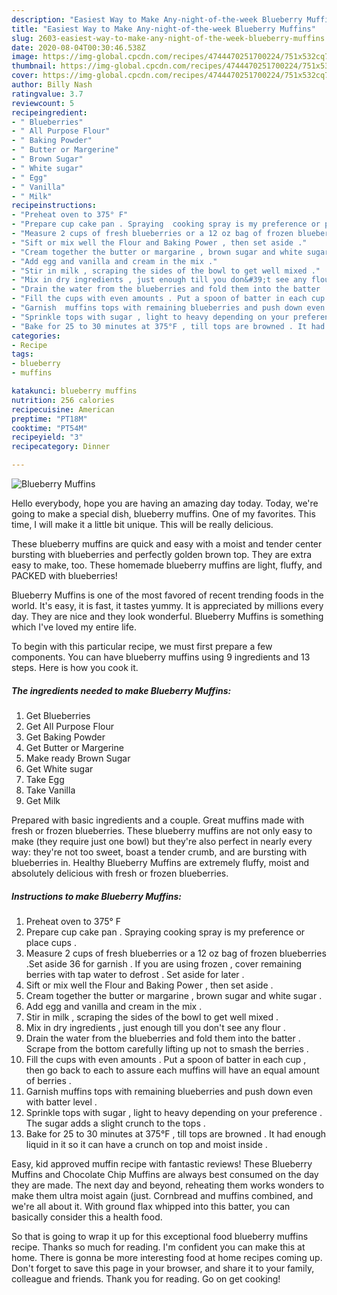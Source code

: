 ```yaml
---
description: "Easiest Way to Make Any-night-of-the-week Blueberry Muffins"
title: "Easiest Way to Make Any-night-of-the-week Blueberry Muffins"
slug: 2603-easiest-way-to-make-any-night-of-the-week-blueberry-muffins
date: 2020-08-04T00:30:46.538Z
image: https://img-global.cpcdn.com/recipes/4744470251700224/751x532cq70/blueberry-muffins-recipe-main-photo.jpg
thumbnail: https://img-global.cpcdn.com/recipes/4744470251700224/751x532cq70/blueberry-muffins-recipe-main-photo.jpg
cover: https://img-global.cpcdn.com/recipes/4744470251700224/751x532cq70/blueberry-muffins-recipe-main-photo.jpg
author: Billy Nash
ratingvalue: 3.7
reviewcount: 5
recipeingredient:
- " Blueberries"
- " All Purpose Flour"
- " Baking Powder"
- " Butter or Margerine"
- " Brown Sugar"
- " White sugar"
- " Egg"
- " Vanilla"
- " Milk"
recipeinstructions:
- "Preheat oven to 375° F"
- "Prepare cup cake pan . Spraying  cooking spray is my preference or place cups ."
- "Measure 2 cups of fresh blueberries or a 12 oz bag of frozen blueberries .Set aside 36 for garnish . If you are using frozen , cover remaining berries with tap water to defrost . Set aside for later ."
- "Sift or mix well the Flour and Baking Power , then set aside ."
- "Cream together the butter or margarine , brown sugar and white sugar ."
- "Add egg and vanilla and cream in the mix ."
- "Stir in milk , scraping the sides of the bowl to get well mixed ."
- "Mix in dry ingredients , just enough till you don&#39;t see any flour ."
- "Drain the water from the blueberries and fold them into the batter . Scrape from the bottom carefully lifting up  not to smash the berries ."
- "Fill the cups with even amounts . Put a spoon of batter in each cup , then go back to each to assure each muffins will have an equal amount of berries ."
- "Garnish  muffins tops with remaining blueberries and push down even with batter level ."
- "Sprinkle tops with sugar , light to heavy depending on your preference . The sugar adds a slight crunch to the tops ."
- "Bake for 25 to 30 minutes at 375°F , till tops are browned . It had enough liquid in it so it can have a crunch on top and moist inside ."
categories:
- Recipe
tags:
- blueberry
- muffins

katakunci: blueberry muffins 
nutrition: 256 calories
recipecuisine: American
preptime: "PT18M"
cooktime: "PT54M"
recipeyield: "3"
recipecategory: Dinner

---
```



![Blueberry Muffins](https://img-global.cpcdn.com/recipes/4744470251700224/751x532cq70/blueberry-muffins-recipe-main-photo.jpg)

Hello everybody, hope you are having an amazing day today. Today, we're going to make a special dish, blueberry muffins. One of my favorites. This time, I will make it a little bit unique. This will be really delicious.

These blueberry muffins are quick and easy with a moist and tender center bursting with blueberries and perfectly golden brown top. They are extra easy to make, too. These homemade blueberry muffins are light, fluffy, and PACKED with blueberries!

Blueberry Muffins is one of the most favored of recent trending foods in the world. It's easy, it is fast, it tastes yummy. It is appreciated by millions every day. They are nice and they look wonderful. Blueberry Muffins is something which I've loved my entire life.


To begin with this particular recipe, we must first prepare a few components. You can have blueberry muffins using 9 ingredients and 13 steps. Here is how you cook it.

<!--inarticleads1-->

##### The ingredients needed to make Blueberry Muffins:

1. Get  Blueberries
1. Get  All Purpose Flour
1. Get  Baking Powder
1. Get  Butter or Margerine
1. Make ready  Brown Sugar
1. Get  White sugar
1. Take  Egg
1. Take  Vanilla
1. Get  Milk


Prepared with basic ingredients and a couple. Great muffins made with fresh or frozen blueberries. These blueberry muffins are not only easy to make (they require just one bowl) but they&#39;re also perfect in nearly every way: they&#39;re not too sweet, boast a tender crumb, and are bursting with blueberries in. Healthy Blueberry Muffins are extremely fluffy, moist and absolutely delicious with fresh or frozen blueberries. 

<!--inarticleads2-->

##### Instructions to make Blueberry Muffins:

1. Preheat oven to 375° F
1. Prepare cup cake pan . Spraying  cooking spray is my preference or place cups .
1. Measure 2 cups of fresh blueberries or a 12 oz bag of frozen blueberries .Set aside 36 for garnish . If you are using frozen , cover remaining berries with tap water to defrost . Set aside for later .
1. Sift or mix well the Flour and Baking Power , then set aside .
1. Cream together the butter or margarine , brown sugar and white sugar .
1. Add egg and vanilla and cream in the mix .
1. Stir in milk , scraping the sides of the bowl to get well mixed .
1. Mix in dry ingredients , just enough till you don&#39;t see any flour .
1. Drain the water from the blueberries and fold them into the batter . Scrape from the bottom carefully lifting up  not to smash the berries .
1. Fill the cups with even amounts . Put a spoon of batter in each cup , then go back to each to assure each muffins will have an equal amount of berries .
1. Garnish  muffins tops with remaining blueberries and push down even with batter level .
1. Sprinkle tops with sugar , light to heavy depending on your preference . The sugar adds a slight crunch to the tops .
1. Bake for 25 to 30 minutes at 375°F , till tops are browned . It had enough liquid in it so it can have a crunch on top and moist inside .


Easy, kid approved muffin recipe with fantastic reviews! These Blueberry Muffins and Chocolate Chip Muffins are always best consumed on the day they are made. The next day and beyond, reheating them works wonders to make them ultra moist again (just. Cornbread and muffins combined, and we&#39;re all about it. With ground flax whipped into this batter, you can basically consider this a health food. 

So that is going to wrap it up for this exceptional food blueberry muffins recipe. Thanks so much for reading. I'm confident you can make this at home. There is gonna be more interesting food at home recipes coming up. Don't forget to save this page in your browser, and share it to your family, colleague and friends. Thank you for reading. Go on get cooking!
